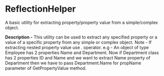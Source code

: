 # ReflectionHelper
A basic utility for extracting property/property value from a simple/complex object.

**Description -**
This utility can be used to extract any specified property or a value of a specific property from any simple or complex object. Note - If extracting nested property value use . operator. 
e.g - An object of type Employee has 2 properties Name and Department. Now if Department class has 2 properties ID and Name and we want to extract Name property of Department then we have to pass Department.Name for propName parameter of GetPropertyValue method.
